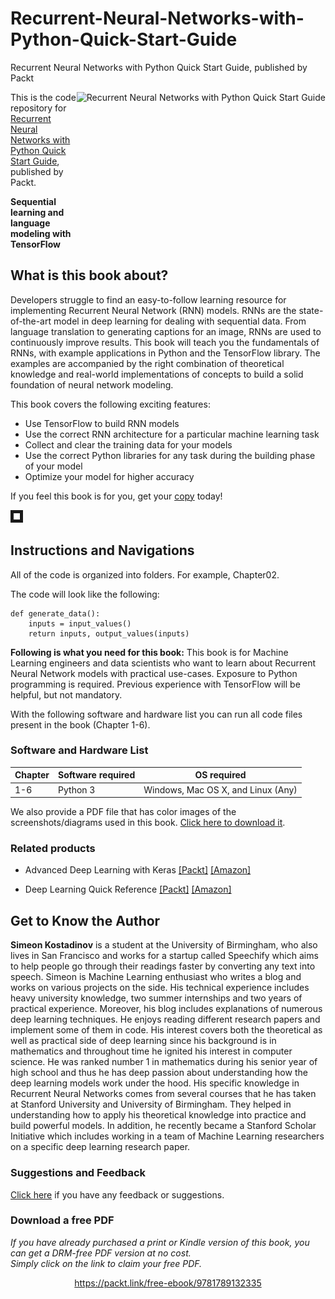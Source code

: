# Recurrent-Neural-Networks-with-Python-Quick-Start-Guide
Recurrent Neural Networks with Python Quick Start Guide, published by Packt

<a href="https://www.packtpub.com/big-data-and-business-intelligence/recurrent-neural-networks-python-quick-start-guide?utm_source=github&utm_medium=repository&utm_campaign=9781789132335"><img src="https://www.packtpub.com/sites/default/files/9781789132335_cover.png" alt="Recurrent Neural Networks with Python Quick Start Guide" height="256px" align="right"></a>

This is the code repository for [Recurrent Neural Networks with Python Quick Start Guide](https://www.packtpub.com/big-data-and-business-intelligence/recurrent-neural-networks-python-quick-start-guide?utm_source=github&utm_medium=repository&utm_campaign=9781789132335), published by Packt.

**Sequential learning and language modeling with TensorFlow**

## What is this book about?
Developers struggle to find an easy-to-follow learning resource for implementing Recurrent Neural Network (RNN) models. RNNs are the state-of-the-art model in deep learning for dealing with sequential data. From language translation to generating captions for an image, RNNs are used to continuously improve results. This book will teach you the fundamentals of RNNs, with example applications in Python and the TensorFlow library. The examples are accompanied by the right combination of theoretical knowledge and real-world implementations of concepts to build a solid foundation of neural network modeling.

This book covers the following exciting features:
* Use TensorFlow to build RNN models
* Use the correct RNN architecture for a particular machine learning task
* Collect and clear the training data for your models
* Use the correct Python libraries for any task during the building phase of your model
* Optimize your model for higher accuracy

If you feel this book is for you, get your [copy](https://www.amazon.com/dp/1789132339) today!

<a href="https://www.packtpub.com/?utm_source=github&utm_medium=banner&utm_campaign=GitHubBanner"><img src="https://raw.githubusercontent.com/PacktPublishing/GitHub/master/GitHub.png" 
alt="https://www.packtpub.com/" border="5" /></a>


## Instructions and Navigations
All of the code is organized into folders. For example, Chapter02.

The code will look like the following:
```
def generate_data():
    inputs = input_values()
    return inputs, output_values(inputs)
```

**Following is what you need for this book:**
This book is for Machine Learning engineers and data scientists who want to learn about Recurrent Neural Network models with practical use-cases. Exposure to Python programming is required. Previous experience with TensorFlow will be helpful, but not mandatory.

With the following software and hardware list you can run all code files present in the book (Chapter 1-6).

### Software and Hardware List

| Chapter  | Software required                   | OS required                        |
| -------- | ------------------------------------| -----------------------------------|
| 1-6      | Python 3                            | Windows, Mac OS X, and Linux (Any) |


We also provide a PDF file that has color images of the screenshots/diagrams used in this book. [Click here to download it](https://www.packtpub.com/sites/default/files/downloads/9781789132335_ColorImages.pdf).


### Related products
* Advanced Deep Learning with Keras [[Packt]](https://www.packtpub.com/big-data-and-business-intelligence/advanced-deep-learning-keras) [[Amazon]](https://www.amazon.com/dp/1788629418)

* Deep Learning Quick Reference [[Packt]](https://www.packtpub.com/big-data-and-business-intelligence/deep-learning-quick-reference) [[Amazon]](https://www.amazon.com/dp/1788837991)

## Get to Know the Author
**Simeon Kostadinov**
is a student at the University of Birmingham, who also lives in San Francisco and works for a startup called Speechify which aims to help people go through their readings faster by converting any text into speech. Simeon is Machine Learning enthusiast who writes a blog and works on various projects on the side. His technical experience includes heavy university knowledge, two summer internships and two years of practical experience. Moreover, his blog includes explanations of numerous deep learning techniques. He enjoys reading different research papers and implement some of them in code. His interest covers both the theoretical as well as practical side of deep learning since his background is in mathematics and throughout time he ignited his interest in computer science. He was ranked number 1 in mathematics during his senior year of high school and thus he has deep passion about understanding how the deep learning models work under the hood. His specific knowledge in Recurrent Neural Networks comes from several courses that he has taken at Stanford University and University of Birmingham. They helped in understanding how to apply his theoretical knowledge into practice and build powerful models. In addition, he recently became a Stanford Scholar Initiative which includes working in a team of Machine Learning researchers on a specific deep learning research paper.


### Suggestions and Feedback
[Click here](https://docs.google.com/forms/d/e/1FAIpQLSdy7dATC6QmEL81FIUuymZ0Wy9vH1jHkvpY57OiMeKGqib_Ow/viewform) if you have any feedback or suggestions.
### Download a free PDF

 <i>If you have already purchased a print or Kindle version of this book, you can get a DRM-free PDF version at no cost.<br>Simply click on the link to claim your free PDF.</i>
<p align="center"> <a href="https://packt.link/free-ebook/9781789132335">https://packt.link/free-ebook/9781789132335 </a> </p>